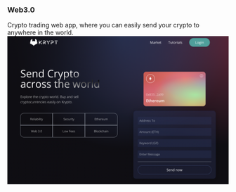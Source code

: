 ### Web3.0
Crypto trading web app, where you can easily send your crypto to anywhere in the world.
![web3.0-homepage](/client/images/web3.0-homepage.png)
